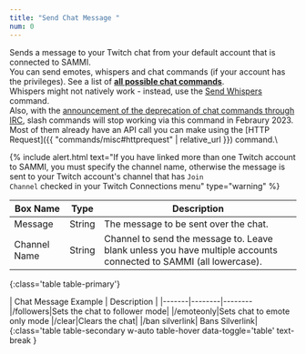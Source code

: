 ```yaml
---
title: "Send Chat Message "
num: 0
---
```


Sends a message to your Twitch chat from your default account that is connected to SAMMI.\
You can send emotes, whispers and chat commands (if your account has the privileges). See a list of **[all possible chat commands](https://help.twitch.tv/s/article/chat-commands?language=en_US#AllMods)**.\
Whispers might not natively work - instead, use the [Send Whispers](twitch#sendwhispers) command.\
Also, with the [announcement of the deprecation of chat commands through IRC](https://discuss.dev.twitch.tv/t/deprecation-of-chat-commands-through-irc/40486), slash commands will stop working via this command in Febraury 2023. Most of them already have an API call you can make using the [HTTP Request]({{ "commands/misc#httprequest" | relative_url }}) command.\

{% include alert.html text="If you have linked more than one Twitch account to SAMMI, you must specify the channel name, otherwise the message is sent to your Twitch account's channel that has <code>Join Channel</code> checked in your Twitch Connections menu" type="warning" %}

| Box Name | Type | Description |
|-------|--------|--------
|Message|String | The message to be sent over the chat.|
|Channel Name |	String	| Channel to send the message to. Leave blank unless you have multiple accounts connected to SAMMI (all lowercase).
{:class='table table-primary'}

| Chat Message Example | Description |
|-------|--------|--------
|/followers|Sets the chat to follower mode|
|/emoteonly|Sets chat to emote only mode
|/clear|Clears the chat|
|/ban silverlink| Bans Silverlink|
{:class='table table-secondary w-auto table-hover data-toggle='table' text-break }









